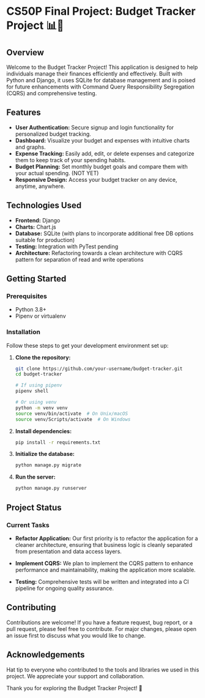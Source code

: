 # CS50P Final Project: Budget Tracker Project 📊💼

## Overview

Welcome to the Budget Tracker Project! This application is designed to help individuals manage their finances efficiently and effectively. Built with Python and Django, it uses SQLite for database management and is poised for future enhancements with Command Query Responsibility Segregation (CQRS) and comprehensive testing.

## Features

- **User Authentication:** Secure signup and login functionality for personalized budget tracking.
- **Dashboard:** Visualize your budget and expenses with intuitive charts and graphs.
- **Expense Tracking:** Easily add, edit, or delete expenses and categorize them to keep track of your spending habits.
- **Budget Planning:** Set monthly budget goals and compare them with your actual spending. (NOT YET)
- **Responsive Design:** Access your budget tracker on any device, anytime, anywhere.

## Technologies Used

- **Frontend:** Django
- **Charts:** Chart.js
- **Database:** SQLite (with plans to incorporate additional free DB options suitable for production)
- **Testing:** Integration with PyTest pending
- **Architecture:** Refactoring towards a clean architecture with CQRS pattern for separation of read and write operations

## Getting Started

### Prerequisites

- Python 3.8+
- Pipenv or virtualenv

### Installation

Follow these steps to get your development environment set up:

1. **Clone the repository:**

   ```bash
   git clone https://github.com/your-username/budget-tracker.git
   cd budget-tracker
   
   # If using pipenv
   pipenv shell  

   # Or using venv
   python -m venv venv
   source venv/bin/activate  # On Unix/macOS
   source venv/Scripts/activate  # On Windows

2. **Install dependencies:**
    ```bash
   pip install -r requirements.txt

3. **Initialize the database:**
    ```bash
   python manage.py migrate
    
4. **Run the server:**
    ```bash
   python manage.py runserver

## Project Status

### Current Tasks

- **Refactor Application:** Our first priority is to refactor the application for a cleaner architecture, ensuring that business logic is cleanly separated from presentation and data access layers.
  
- **Implement CQRS:** We plan to implement the CQRS pattern to enhance performance and maintainability, making the application more scalable.
  
- **Testing:** Comprehensive tests will be written and integrated into a CI pipeline for ongoing quality assurance.

## Contributing

Contributions are welcome! If you have a feature request, bug report, or a pull request, please feel free to contribute. For major changes, please open an issue first to discuss what you would like to change.


## Acknowledgements

Hat tip to everyone who contributed to the tools and libraries we used in this project. We appreciate your support and collaboration.

Thank you for exploring the Budget Tracker Project! 🚀

